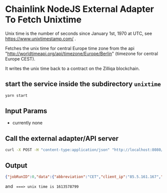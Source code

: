 # Chainlink NodeJS External Adapter To Fetch Unixtime

Unix time is the number of seconds since  January 1st, 1970 at UTC, see https://www.unixtimestamp.com/ .

Fetches the unix time for central Europe time zone from the api  
"http://worldtimeapi.org/api/timezone/Europe/Berlin" (timezone for central Europe CEST).

It writes the unix time back to a contract on the Zilliqa blockchain.

## start the service inside the subdirectory ```unixtime```
```bash
yarn start
```

## Input Params

- currently none

## Call the external adapter/API server

```bash
curl -X POST -H "content-type:application/json" "http://localhost:8080/" --data '{ "id": 0, "data": { } }'
```

## Output

```json
{"jobRunID":0,"data":{"abbreviation":"CET","client_ip":"85.5.161.167","datetime":"2021-02-17T17:19:59.171527+01:00","day_of_week":3,"day_of_year":48,"dst":false,"dst_from":null,"dst_offset":0,"dst_until":null,"raw_offset":3600,"timezone":"Europe/Berlin","unixtime":1613578799,"utc_datetime":"2021-02-17T16:19:59.171527+00:00","utc_offset":"+01:00","week_number":7,"result":1613578799},"result":1613578799,"statusCode":200}
```
and ``` ===> unix time is 1613578799```
